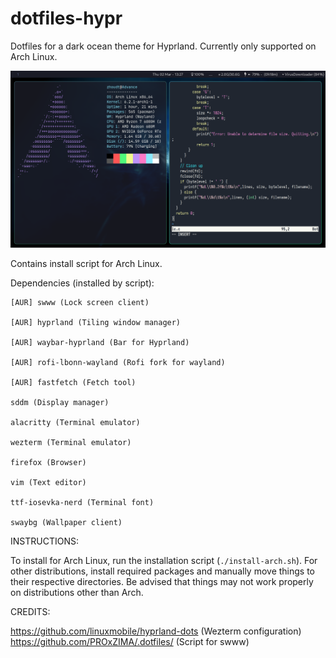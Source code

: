 # dotfiles-hypr
Dotfiles for a dark ocean theme for Hyprland. Currently only supported on Arch Linux.

![Screenshot](oceanrice.png)

Contains install script for Arch Linux.

Dependencies (installed by script):
	
	[AUR] swww (Lock screen client)
	
	[AUR] hyprland (Tiling window manager)

	[AUR] waybar-hyprland (Bar for Hyprland)

	[AUR] rofi-lbonn-wayland (Rofi fork for wayland)

	[AUR] fastfetch (Fetch tool)

	sddm (Display manager)

	alacritty (Terminal emulator)

	wezterm (Terminal emulator)

	firefox (Browser)

	vim (Text editor)

	ttf-iosevka-nerd (Terminal font)

	swaybg (Wallpaper client)

INSTRUCTIONS:

To install for Arch Linux, run the installation script (`./install-arch.sh`). For other distributions, install required packages and manually move things to their respective directories. Be advised that things may not work properly on distributions other than Arch.


CREDITS:

https://github.com/linuxmobile/hyprland-dots (Wezterm configuration)
https://github.com/PROxZIMA/.dotfiles/ (Script for swww)
